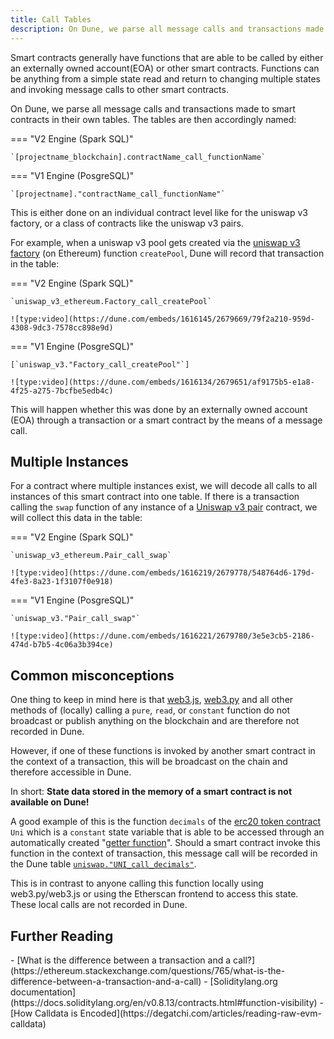 ```yaml
---
title: Call Tables
description: On Dune, we parse all message calls and transactions made to smart contracts in their own tables.
---
```


Smart contracts generally have functions that are able to be called by either an externally owned account(EOA) or other smart contracts. Functions can be anything from a simple state read and return to changing multiple states and invoking message calls to other smart contracts.

On Dune, we parse all message calls and transactions made to smart contracts in their own tables. The tables are then accordingly named:

=== "V2 Engine (Spark SQL)"

    `[projectname_blockchain].contractName_call_functionName`

=== "V1 Engine (PosgreSQL)"

    `[projectname]."contractName_call_functionName"`

This is either done on an individual contract level like for the uniswap v3 factory, or a class of contracts like the uniswap v3 pairs.

For example, when a uniswap v3 pool gets created via the [uniswap v3 factory](https://etherscan.io/address/0x1f98431c8ad98523631ae4a59f267346ea31f984#code) (on Ethereum) function `createPool`, Dune will record that transaction in the table:

=== "V2 Engine (Spark SQL)"

    `uniswap_v3_ethereum.Factory_call_createPool`

    ![type:video](https://dune.com/embeds/1616145/2679669/79f2a210-959d-4308-9dc3-7578cc898e9d)

=== "V1 Engine (PosgreSQL)"

    [`uniswap_v3."Factory_call_createPool"`]
    
    ![type:video](https://dune.com/embeds/1616134/2679651/af9175b5-e1a8-4f25-a275-7bcfbe5edb4c)

This will happen whether this was done by an externally owned account (EOA) through a transaction or a smart contract by the means of a message call.

## Multiple Instances

For a contract where multiple instances exist, we will decode all calls to all instances of this smart contract into one table. If there is a transaction calling the `swap` function of any instance of a [Uniswap v3 pair](https://etherscan.io/address/0x8f8ef111b67c04eb1641f5ff19ee54cda062f163#writeContract) contract, we will collect this data in the table:

=== "V2 Engine (Spark SQL)"
    
    `uniswap_v3_ethereum.Pair_call_swap`

    ![type:video](https://dune.com/embeds/1616219/2679778/548764d6-179d-4fe3-8a23-1f3107f0e918)

=== "V1 Engine (PosgreSQL)"

    `uniswap_v3."Pair_call_swap"`

    ![type:video](https://dune.com/embeds/1616221/2679780/3e5e3cb5-2186-474d-b7b5-4c06a3b394ce)

## Common misconceptions

One thing to keep in mind here is that [web3.js](https://web3js.readthedocs.io), [web3.py](https://web3py.readthedocs.io/en/stable) and all other methods of (locally) calling a `pure`, `read`, or `constant` function do not broadcast or publish anything on the blockchain and are therefore not recorded in Dune.

However, if one of these functions is invoked by another smart contract in the context of a transaction, this will be broadcast on the chain and therefore accessible in Dune.

In short: **State data stored in the memory of a smart contract is not available on Dune!**

A good example of this is the function `decimals` of the [erc20 token contract](https://etherscan.io/token/0x1f9840a85d5af5bf1d1762f925bdaddc4201f984#readContract) `Uni` which is a `constant` state variable that is able to be accessed through an automatically created "[getter function](https://docs.soliditylang.org/en/v0.7.4/contracts.html#getter-functions)". Should a smart contract invoke this function in the context of transaction, this message call will be recorded in the Dune table [`uniswap."UNI_call_decimals"`](https://dune.com/queries/741354).

This is in contrast to anyone calling this function locally using web3.py/web3.js or using the Etherscan frontend to access this state. These local calls are not recorded in Dune.

## Further Reading

<div class="cards grid" markdown>
- [What is the difference between a transaction and a call?](https://ethereum.stackexchange.com/questions/765/what-is-the-difference-between-a-transaction-and-a-call)
- [Soliditylang.org documentation](https://docs.soliditylang.org/en/v0.8.13/contracts.html#function-visibility)
- [How Calldata is Encoded](https://degatchi.com/articles/reading-raw-evm-calldata)
</div>